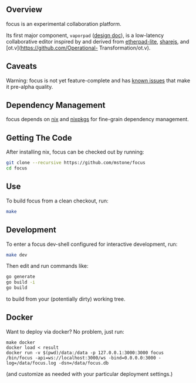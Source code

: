 ## Overview

focus is an experimental collaboration platform.

Its first major component, `vaporpad` ([design doc](./docs/intent.adoc)), is a
low-latency collaborative editor inspired by and derived from
[etherpad-lite](http://etherpad.org), [sharejs](http://sharejs.org), and
[ot.v](https://github.com/Operational- Transformation/ot.v).

## Caveats

Warning: focus is not yet feature-complete and has [known
issues](https://github.com/mstone/focus/issues) that make it pre-alpha quality.

## Dependency Management

focus depends on [nix](https://nixos.org/nix/) and
[nixpkgs](https://github.com/NixOS/nixpkgs) for fine-grain dependency
management.

## Getting The Code

After installing nix, focus can be checked out by running:

```bash
git clone --recursive https://github.com/mstone/focus
cd focus
```

## Use

To build focus from a clean checkout, run:

```bash
make
```

## Development

To enter a focus dev-shell configured for interactive development, run:

```bash
make dev
```

Then edit and run commands like:

```bash
go generate
go build -i
go build
```

to build from your (potentially dirty) working tree.

## Docker

Want to deploy via docker? No problem, just run:

```
make docker
docker load < result
docker run -v $(pwd)/data:/data -p 127.0.0.1:3000:3000 focus /bin/focus -api=ws://localhost:3000/ws -bind=0.0.0.0:3000 -log=/data/focus.log -dsn=/data/focus.db
```

(and customize as needed with your particular deployment settings.)
